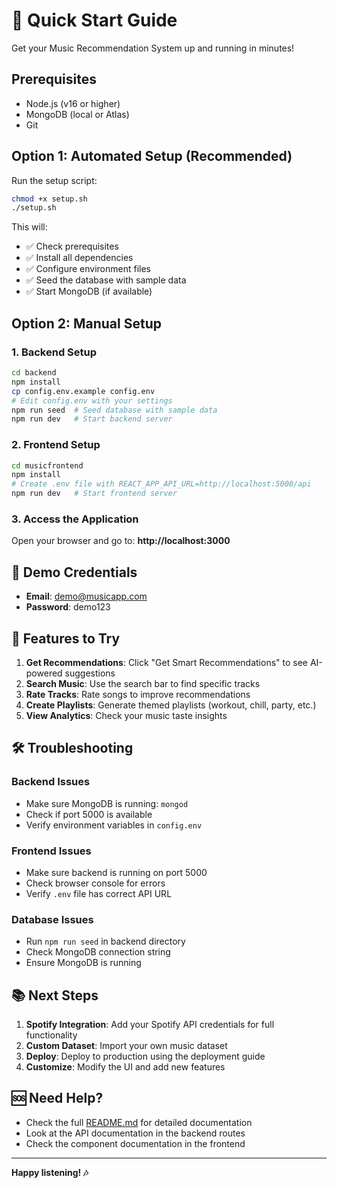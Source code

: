 # 🚀 Quick Start Guide

Get your Music Recommendation System up and running in minutes!

## Prerequisites

- Node.js (v16 or higher)
- MongoDB (local or Atlas)
- Git

## Option 1: Automated Setup (Recommended)

Run the setup script:

```bash
chmod +x setup.sh
./setup.sh
```

This will:
- ✅ Check prerequisites
- ✅ Install all dependencies
- ✅ Configure environment files
- ✅ Seed the database with sample data
- ✅ Start MongoDB (if available)

## Option 2: Manual Setup

### 1. Backend Setup

```bash
cd backend
npm install
cp config.env.example config.env
# Edit config.env with your settings
npm run seed  # Seed database with sample data
npm run dev   # Start backend server
```

### 2. Frontend Setup

```bash
cd musicfrontend
npm install
# Create .env file with REACT_APP_API_URL=http://localhost:5000/api
npm run dev   # Start frontend server
```

### 3. Access the Application

Open your browser and go to: **http://localhost:3000**

## 🔑 Demo Credentials

- **Email**: demo@musicapp.com
- **Password**: demo123

## 🎵 Features to Try

1. **Get Recommendations**: Click "Get Smart Recommendations" to see AI-powered suggestions
2. **Search Music**: Use the search bar to find specific tracks
3. **Rate Tracks**: Rate songs to improve recommendations
4. **Create Playlists**: Generate themed playlists (workout, chill, party, etc.)
5. **View Analytics**: Check your music taste insights

## 🛠️ Troubleshooting

### Backend Issues
- Make sure MongoDB is running: `mongod`
- Check if port 5000 is available
- Verify environment variables in `config.env`

### Frontend Issues
- Make sure backend is running on port 5000
- Check browser console for errors
- Verify `.env` file has correct API URL

### Database Issues
- Run `npm run seed` in backend directory
- Check MongoDB connection string
- Ensure MongoDB is running

## 📚 Next Steps

1. **Spotify Integration**: Add your Spotify API credentials for full functionality
2. **Custom Dataset**: Import your own music dataset
3. **Deploy**: Deploy to production using the deployment guide
4. **Customize**: Modify the UI and add new features

## 🆘 Need Help?

- Check the full [README.md](README.md) for detailed documentation
- Look at the API documentation in the backend routes
- Check the component documentation in the frontend

---

**Happy listening! 🎶**
